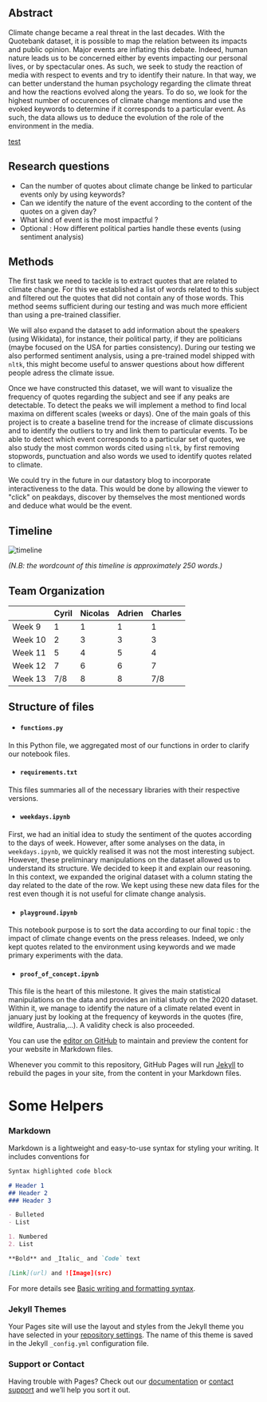 ## <a name="abstract"></a> Abstract


Climate change became a real threat in the last decades. With the Quotebank dataset, it is possible to map the relation between its impacts and public opinion. Major events are inflating this debate. Indeed, human nature leads us to be concerned either by events impacting our personal lives, or by spectacular ones. As such, we seek to study the reaction of media with respect to events and try to identify their nature. In that way, we can better understand the human psychology regarding the climate threat and how the reactions evolved along the years. To do so, we look for the highest number of occurences of climate change mentions and use the evoked keywords to determine if it corresponds to a particular event. As such, the data allows us to deduce the evolution of the role of the environment in the media.

[test](#abstract)

## Research questions

* Can the number of quotes about climate change be linked to particular events only by using keywords?
* Can we identify the nature of the event according to the content of the quotes on a given day?
* What kind of event is the most impactful ?
* Optional : How different political parties handle these events (using sentiment analysis)

## Methods

The first task we need to tackle is to extract quotes that are related to climate change. For this we established a list of words related to this subject and filtered out the quotes that did not contain any of those words. This method seems sufficient during our testing and was much more efficient than using a pre-trained classifier.

We will also expand the dataset to add information about the speakers (using Wikidata), for instance, their political party, if they are politicians (maybe focused on the USA for parties consistency). During our testing we also performed sentiment analysis, using a pre-trained model shipped with `nltk`, this might become useful to answer questions about how different people adress the climate issue.

Once we have constructed this dataset, we will want to visualize the frequency of quotes regarding the subject and see if any peaks are detectable. To detect the peaks we will implement a method to find local maxima on different scales (weeks or days). One of the main goals of this project is to create a baseline trend for the increase of climate discussions and to identify the outliers to try and link them to particular events. To be able to detect which event corresponds to a particular set of quotes, we also study the most common words cited using `nltk`, by first removing stopwords, punctuation and also words we used to identify quotes related to climate. 

We could try in the future in our datastory blog to incorporate interactiveness to the data. This would be done by allowing the viewer to "click" on peakdays, discover by themselves the most mentioned words and deduce what would be the event.

## Timeline

![timeline](https://user-images.githubusercontent.com/9378265/141483454-d3a8cd20-4bd4-468f-b0b8-592ef4c423a6.png)

_(N.B: the wordcount of this timeline is approximately 250 words.)_

## Team Organization

| |  Cyril | Nicolas  | Adrien  | Charles  |
|---|---|---|---|---|
| Week 9  | 1 | 1 | 1 | 1 |
| Week 10  | 2 | 3 | 3 | 3 |
|  Week 11 | 5 | 4 | 5 | 4 |
|  Week 12 | 7 | 6 | 6 | 7 |
| Week 13  |7/8| 8 | 8 |7/8|

## Structure of files

* #### `functions.py`

In this Python file, we aggregated most of our functions in order to clarify our notebook files.

* #### `requirements.txt`

This files summaries all of the necessary libraries with their respective versions.

* #### `weekdays.ipynb`

First, we had an initial idea to study the sentiment of the quotes according to the days of week. However, after some analyses on the data, in `weekdays.ipynb`, we quickly realised it was not the most interesting subject. However, these preliminary manipulations on the dataset allowed us to understand its structure. We decided to keep it and explain our reasoning. In this context, we expanded the original dataset with a column stating the day related to the date of the row. We kept using these new data files for the rest even though it is not useful for climate change analysis.

* #### `playground.ipynb`

This notebook purpose is to sort the data according to our final topic : the impact of climate change events on the press releases. Indeed, we only kept quotes related to the environment using keywords and we made primary experiments with the data.

* #### `proof_of_concept.ipynb`

This file is the heart of this milestone. It gives the main statistical manipulations on the data and provides an initial study on the 2020 dataset. Within it, we manage to identify the nature of a climate related event in january just by looking at the frequency of keywords in the quotes (fire, wildfire, Australia,...). A validity check is also proceeded.

You can use the [editor on GitHub](https://github.com/Cyrilvallez/ADA/edit/gh-pages/index.md) to maintain and preview the content for your website in Markdown files.

Whenever you commit to this repository, GitHub Pages will run [Jekyll](https://jekyllrb.com/) to rebuild the pages in your site, from the content in your Markdown files.








# Some Helpers

### Markdown

Markdown is a lightweight and easy-to-use syntax for styling your writing. It includes conventions for

```markdown
Syntax highlighted code block

# Header 1
## Header 2
### Header 3

- Bulleted
- List

1. Numbered
2. List

**Bold** and _Italic_ and `Code` text

[Link](url) and ![Image](src)
```

For more details see [Basic writing and formatting syntax](https://docs.github.com/en/github/writing-on-github/getting-started-with-writing-and-formatting-on-github/basic-writing-and-formatting-syntax).

### Jekyll Themes

Your Pages site will use the layout and styles from the Jekyll theme you have selected in your [repository settings](https://github.com/Cyrilvallez/ADA/settings/pages). The name of this theme is saved in the Jekyll `_config.yml` configuration file.

### Support or Contact

Having trouble with Pages? Check out our [documentation](https://docs.github.com/categories/github-pages-basics/) or [contact support](https://support.github.com/contact) and we’ll help you sort it out.
